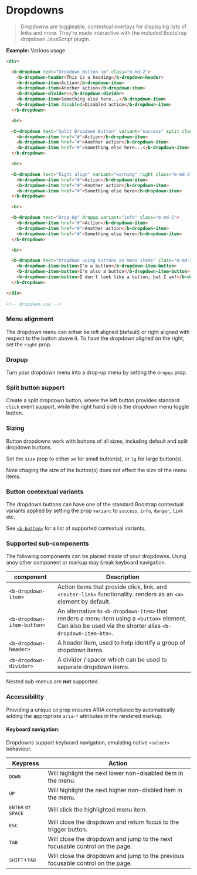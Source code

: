 # Dropdowns

> Dropdowns are toggleable, contextual overlays for displaying lists of links and more. They’re made interactive with the included Bootstrap dropdown JavaScript plugin.


**Example:** Various usage
```html
<div>

  <b-dropdown text="Dropdown Button sm" class="m-md-2">
    <b-dropdown-header>This is a heading</b-dropdown-header>
    <b-dropdown-item>Action</b-dropdown-item>
    <b-dropdown-item>Another action</b-dropdown-item>
    <b-dropdown-divider></b-dropdown-divider>
    <b-dropdown-item>Something else here...</b-dropdown-item>
    <b-dropdown-item disabled>Disabled action</b-dropdown-item>
  </b-dropdown>

  <br>

  <b-dropdown text="Split Dropdown Button" variant="success" split class="m-md-2">
    <b-dropdown-item href="#">Action</b-dropdown-item>
    <b-dropdown-item href="#">Another action</b-dropdown-item>
    <b-dropdown-item href="#">Something else here...</b-dropdown-item>
  </b-dropdown>

  <br>

  <b-dropdown text="Right align" variant="warning" right class="m-md-2">
    <b-dropdown-item href="#">Action</b-dropdown-item>
    <b-dropdown-item href="#">Another action</b-dropdown-item>
    <b-dropdown-item href="#">Something else here</b-dropdown-item>
  </b-dropdown>

  <br>

  <b-dropdown text="Drop-Up" dropup variant="info" class="m-md-2">
    <b-dropdown-item href="#">Action</b-dropdown-item>
    <b-dropdown-item href="#">Another action</b-dropdown-item>
    <b-dropdown-item href="#">Something else here</b-dropdown-item>
  </b-dropdown>

  <br>

  <b-dropdown text="Dropdown using buttons as menu items" class="m-md-2">
    <b-dropdown-item-button>I'm a button</b-dropdown-item-button>
    <b-dropdown-item-button>I'm also a button</b-dropdown-item-button>
    <b-dropdown-item-button>I don't look like a button, but I am!</b-dropdown-item-button>
  </b-dropdown>

</div>
  
<!-- dropdown.vue -->
```


### Menu alignment
The dropdown menu can either be left aligned (default) or right aligned with respect
to the button above it. To have the dropdown aligned on the right, set the `right` prop.


### Dropup
Turn your dropdown menu into a drop-up menu by setting the `dropup` prop.


### Split button support
Create a split dropdown button, where the left button provides standard
`click` event support, while the right hand side is the dropdown menu toggle button.


### Sizing
Button dropdowns work with buttons of all sizes, including default and split
dropdown buttons.

Set the `size` prop to either `sm` for small button(s), or `lg` for large button(s).

Note chaging the size of the button(s) does not affect the size of the menu items.

### Button contextual variants
The dropdown buttons can have one of the standard Boostrap contextual variants applied
by setting the prop `variant` to `success`, `info`, `danger`, `link` etc.

See [`<b-button>`](./button) for a list of supported contextual variants.


### Supported sub-components
The following components can be placed inside of your dropdowns. Using anoy other
component or markup may break keyboard navigation.

| component | Description
| --------- | -----------
| `<b-dropdown-item>` | Action items that provide click, link, and `<router-link>` functionality. renders as an `<a>` element by default.
| `<b-dropdown-item-button>` | An alternative to `<b-dropdown-item>` that renders a menu item using a `<button>` element. Can also be used via the shorter alias `<b-dropdown-item-btn>`.
| `<b-dropdown-header>` | A header item, used to help identify a group of dropdown items.
| `<b-dropdown-divider>` | A divider / spacer which can be used to separate dropdown items.

Nested sub-menus are **not** supported.


### Accessibility
Providing a unique `id` prop ensures ARIA compliance by automatically adding
the appropriate `aria-*` attributes in the rendered markup.

#### Keyboard navigation:
Dropdowns support keyboard navigation, emulating native `<select>` behaviour.

| Keypress | Action
| -------- | ------
| <kbd>DOWN</kbd> | Will highlight the next lower non-disabled item in the menu.
| <kbd>UP</kbd> | Will highlight the next higher non-disbled item in the menu.
| <kbd>ENTER</kbd> or <kbd>SPACE</kbd> | Will click the highlighted menu item.
| <kbd>ESC</kbd> | Will close the dropdown and return focus to the trigger button.
| <kbd>TAB</kbd> | Will close the dropdown and jump to the next focusable control on the page.
| <kbd>SHIFT</kbd>+<kbd>TAB</kbd> | Will close the dropdown and jump to the previous focusable control on the page.


